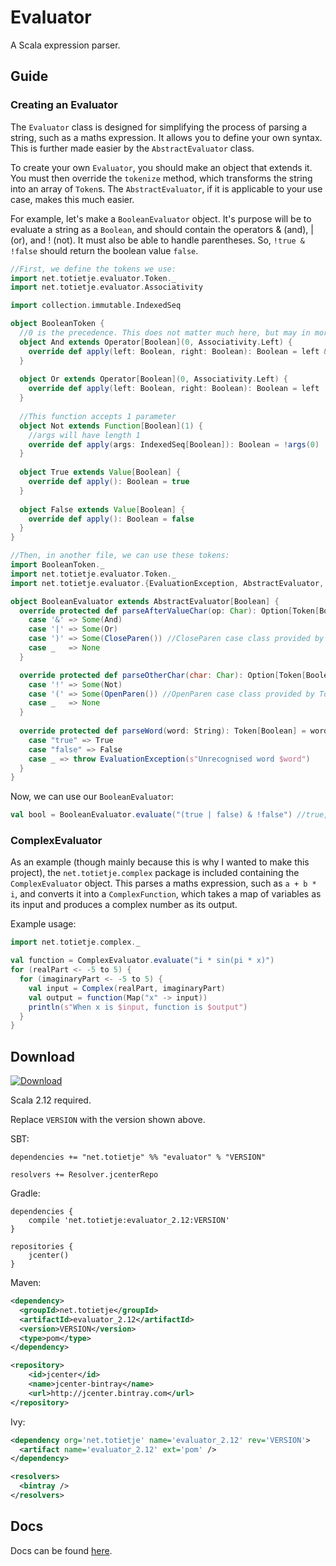 # Evaluator
A Scala expression parser.

## Guide

### Creating an Evaluator

The `Evaluator` class is designed for simplifying the process of parsing a string, such as a maths expression. It
allows you to define your own syntax. This is further made easier by the `AbstractEvaluator` class.

To create your own `Evaluator`, you should make an object that extends it. You must then override the `tokenize`
method, which transforms the string into an array of `Token`s. The `AbstractEvaluator`, if it is applicable to your
use case, makes this much easier.

For example, let's make a `BooleanEvaluator` object. It's purpose will be to evaluate a string as a `Boolean`, and
should contain the operators & (and), | (or), and ! (not). It must also be able to handle parentheses. So,
`!true & !false` should return the boolean value `false`.

```scala
//First, we define the tokens we use:
import net.totietje.evaluator.Token._
import net.totietje.evaluator.Associativity

import collection.immutable.IndexedSeq

object BooleanToken {
  //0 is the precedence. This does not matter much here, but may in more complicated examples.
  object And extends Operator[Boolean](0, Associativity.Left) {
    override def apply(left: Boolean, right: Boolean): Boolean = left & right
  }
  
  object Or extends Operator[Boolean](0, Associativity.Left) {
    override def apply(left: Boolean, right: Boolean): Boolean = left | right
  }
  
  //This function accepts 1 parameter
  object Not extends Function[Boolean](1) {
    //args will have length 1 
    override def apply(args: IndexedSeq[Boolean]): Boolean = !args(0)
  }
  
  object True extends Value[Boolean] {
    override def apply(): Boolean = true
  }
  
  object False extends Value[Boolean] {
    override def apply(): Boolean = false
  }
}

//Then, in another file, we can use these tokens:
import BooleanToken._
import net.totietje.evaluator.Token._
import net.totietje.evaluator.{EvaluationException, AbstractEvaluator, Token}

object BooleanEvaluator extends AbstractEvaluator[Boolean] {
  override protected def parseAfterValueChar(op: Char): Option[Token[Boolean]] = op match {
    case '&' => Some(And)
    case '|' => Some(Or)
    case ')' => Some(CloseParen()) //CloseParen case class provided by Token
    case _   => None
  }

  override protected def parseOtherChar(char: Char): Option[Token[Boolean]] = char match {
    case '!' => Some(Not)  
    case '(' => Some(OpenParen()) //OpenParen case class provided by Token
    case _   => None
  }
  
  override protected def parseWord(word: String): Token[Boolean] = word.toLowerCase match {
    case "true" => True
    case "false" => False
    case _ => throw EvaluationException(s"Unrecognised word $word")
  }
}
```

Now, we can use our `BooleanEvaluator`:

```scala
val bool = BooleanEvaluator.evaluate("(true | false) & !false") //true, as expected
```

### ComplexEvaluator

As an example (though mainly because this is why I wanted to make this project), the `net.totietje.complex` package is
included containing the `ComplexEvaluator` object. This parses a maths expression, such as `a + b * i`, and
converts it into a `ComplexFunction`, which takes a map of variables as its input and produces a complex number
as its output.

Example usage:

```scala
import net.totietje.complex._

val function = ComplexEvaluator.evaluate("i * sin(pi * x)")
for (realPart <- -5 to 5) {
  for (imaginaryPart <- -5 to 5) {
    val input = Complex(realPart, imaginaryPart)
    val output = function(Map("x" -> input))
    println(s"When x is $input, function is $output")
  }
}
```

## Download

[ ![Download](https://api.bintray.com/packages/totietje/maven/evaluator/images/download.svg) ](https://bintray.com/totietje/maven/evaluator/_latestVersion)

Scala 2.12 required.

Replace `VERSION` with the version shown above.

SBT:

```
dependencies += "net.totietje" %% "evaluator" % "VERSION"

resolvers += Resolver.jcenterRepo
```

Gradle:
```
dependencies {
    compile 'net.totietje:evaluator_2.12:VERSION'
}

repositories {
    jcenter()
}
```

Maven:

```xml
<dependency>
  <groupId>net.totietje</groupId>
  <artifactId>evaluator_2.12</artifactId>
  <version>VERSION</version>
  <type>pom</type>
</dependency>

<repository>
    <id>jcenter</id>
    <name>jcenter-bintray</name>
    <url>http://jcenter.bintray.com</url>
</repository>
```

Ivy:

```xml
<dependency org='net.totietje' name='evaluator_2.12' rev='VERSION'>
  <artifact name='evaluator_2.12' ext='pom' />
</dependency>

<resolvers>
  <bintray />
</resolvers>
```

## Docs

Docs can be found [here](https://totietje.github.io/Evaluator/).